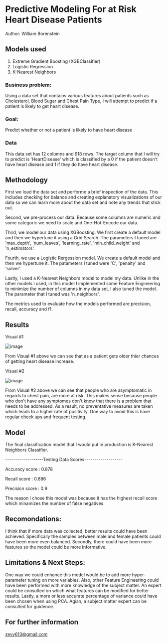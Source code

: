 # Predictive Modeling For at Risk Heart Disease Patients

Author: William Borenstein


## Models used
1. Extreme Gradient Boosting (XGBClassifier)
2. Logistic Regression
3. K-Nearest Neighbors


### Business problem:
Using a data set that contains various features about patients such as Cholesterol, Blood Sugar and Chest Pain Type, I will attempt to predict if a patient is likely to get heart disease.

### Goal: 
Predict whether or not a patient is likely to have heart disease

### Data
This data set has 12 columns and 918 rows. The target column that I will try to predict is 'HeartDisease' which is classified by a 0 if the patient doesn't have heart disease and 1 if they do have heart disease.

## Methodology
First we load the data set and performe a brief inspection of the data. This includes checking for balance and creating explanatory visualizations of our data so we can learn more about the data set and note any trends that stick out.

Second, we pre-process our data. Because some columns are numeric and some categoric we need to scale and One-Hot-Encode our data.

Third, we model our data using XGBoosting. We first create a default model and then we hypertune it using a Grid Search. The parameters I tuned are 'max_depth', 'num_leaves', 'learning_rate', 'min_child_weight' and 'n_estimators'.

Fourth, we use a Logistic Rergession model. We create a default model and then we hypertune it. The patameters I tuned were 'C', 'penalty' and 'solver'.

Lastly, I used a K-Nearest Neighbors model to model my data. Unlike in the other models I used, in this model I implemented some Feature Engineering to minimize the number of columns in my data set. I also tuned the model. The parameter that I tuned was 'n_neighbors'.

The metrics used to evaluate how the models performed are precision, recall, accuracy and f1.

## Results
Visual #1

![image](https://user-images.githubusercontent.com/54513705/192050978-9da27539-0842-4672-a255-565cf1ddff88.png)

From Visual #1 above we can see that as a patient gets older thier chances of getting heart disease increase. 


Visual #2

![image](https://user-images.githubusercontent.com/54513705/192051282-cfd23be0-4b24-4efb-8b6a-52a04bb9f519.png)

From Visual #2 above we can see that people who are asymptomatic in regards to chest pain, are more at risk. This makes sense because people who don't have any symptomes don't know that there is a problem that needs to be addressed. As a result, no preventative measures are taken which leads to a higher rate of positivity. One way to avoid this is have regular check ups and frequent testing.

## Model
The final classification model that I would put in production is K-Nearest Neighbors Classifier.
       
-------------------Testing Data Scores-------------------
  
  Accuracy score :  0.878
  
  Recall score :  0.886
  
  Precision score :  0.9

The reason I chose this model was because it has the highest recall score which minamizes the number of false negatives.

## Recomondations:
I think that if more data was collected, better results could have been achieved. Specifically the samples between male and female patients could have been more even balanced. Secondly, there could have been more features so the model could be more informative.

## Limitations & Next Steps: 
One way we could enhance this model would be to add more hyper-parameter tuning on more variables. Also, other Feature Engineering could have been performed with more knowledge of the subject matter. An expert could be consulted on which what features can be modified for better results. Lastly, a more or less accurate percentage of variance could have been chosen when using PCA. Agian, a subject matter expert can be consulted for guidence.


## For further information 
zevy613@gmail.com
